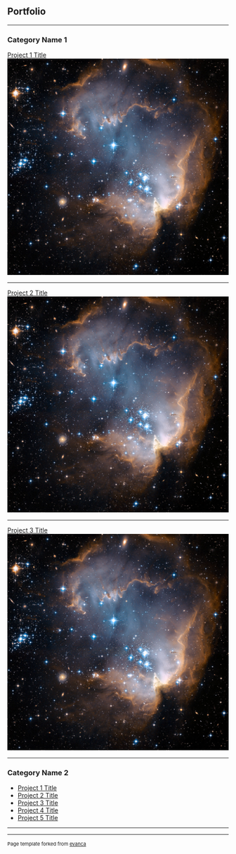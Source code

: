 ## Portfolio

---

### Category Name 1 

[Project 1 Title](/sample_page)
<img src="images/stars.jpg?raw=true"/>

---
[Project 2 Title](/pdf/sample_presentation.pdf)
<img src="images/stars.jpg?raw=true"/>

---
[Project 3 Title](http://example.com/)
<img src="images/stars.jpg?raw=true"/>

---

### Category Name 2

- [Project 1 Title](http://example.com/)
- [Project 2 Title](http://example.com/)
- [Project 3 Title](http://example.com/)
- [Project 4 Title](http://example.com/)
- [Project 5 Title](http://example.com/)

---




---
<p style="font-size:11px">Page template forked from <a href="https://github.com/evanca/quick-portfolio">evanca</a></p>
<!-- Remove above link if you don't want to attibute -->
